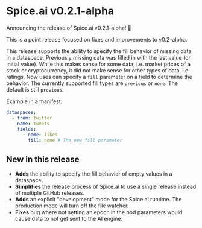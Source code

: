# Spice.ai v0.2.1-alpha

Announcing the release of Spice.ai v0.2.1-alpha! 🚚

This is a point release focused on fixes and improvements to v0.2-alpha.

This release supports the ability to specify the fill behavior of missing data in a dataspace. Previously missing data was filled in with the last value (or initial value). While this makes sense for some data, i.e. market prices of a stock or cryptocurrency, it did not make sense for other types of data, i.e. ratings. Now uses can specify a `fill` parameter on a field to determine the behavior. The currently supported fill types are `previous` or `none`. The default is still `previous`.

Example in a manifest:

```yaml
dataspaces:
  - from: twitter
    name: tweets
    fields:
      - name: likes
        fill: none # The new fill parameter
```

## New in this release

- **Adds** the ability to specify the fill behavior of empty values in a dataspace.
- **Simplifies** the release process of Spice.ai to use a single release instead of multiple GitHub releases.
- **Adds** an explicit "development" mode for the Spice.ai runtime. The production mode will turn off the file watcher.
- **Fixes** bug where not setting an epoch in the pod parameters would cause data to not get sent to the AI engine.

